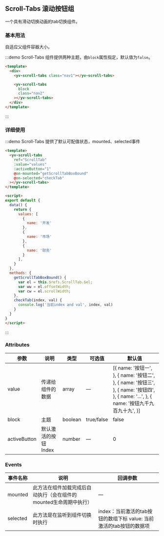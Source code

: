 ## Scroll-Tabs 滚动按钮组

一个具有滑动切换动画的tab切换组件。

### 基本用法

自适应父组件容器大小。

:::demo Scroll-Tabs 组件提供两种主题，由`block`属性指定，默认值为`false`。
```html
<template>
  <div>
    <yv-scroll-tabs class="nav1"></yv-scroll-tabs>

    <yv-scroll-tabs
      block
      class="nav2"
    ></yv-scroll-tabs>
  </div>
</template>
```
:::

### 详细使用
:::demo Scroll-Tabs 提供了默认可配值状态，mounted、selected事件
```html
<template>
  <yv-scroll-tabs
    ref="ScrollTab"
    :value="values"
    :activeButton="1"
    @on-mounted="getScrollTabBoxBound"
    @on-selected="checkTab"
  ></yv-scroll-tabs>
</template>

<script>
export default {
  data() {
    return {
      values: [
        {
          name: '开发'
        },
        {
          name: '市场'
        },
        {
          name: '财务'
        }
      ],
    }
  },
  methods: {
    getScrollTabBoxBound() {
      var el = this.$refs.ScrollTab.$el;
      var ww = el.offsetWidth;
      var cw = el.scrollWidth;
    },
    checkTab(index, val) {
      console.log('当前index and val', index, val)
    }
  }
}
</script>
```
:::

### Attributes
| 参数      | 说明          | 类型      | 可选值                           | 默认值  |
|---------- |-------------- |---------- |--------------------------------  |-------- |
| value     | 传递给组件的数据           | array | — | [{ name: '按钮一', }, { name: '按钮二', }, { name: '按钮三', }, { name: '按钮四', }, { name: '...', }, { name: '按钮九千九百九十九', }] |
| block | 主题 | boolean | true/false | false |
| activeButton | 默认激活的按钮Index | number | — | 0 |

### Events
| 事件名称 | 说明 | 回调参数 |
|---------- |-------- |---------- |
| mounted | 此方法在组件加载完成后自动执行（会在组件的mounted生命周期中执行） | — |
| selected | 此方法是在监听到组件切换时执行 | index：当前激活的tab按钮的数组下标 value: 当前激活的tab按钮的数据项 |
